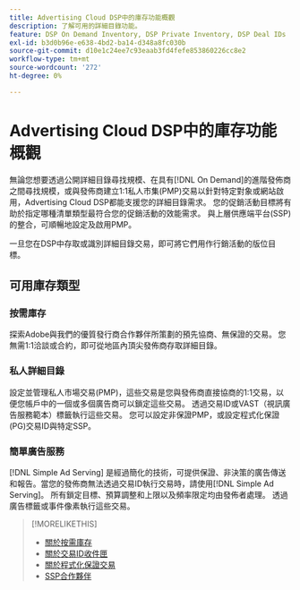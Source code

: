```yaml
---
title: Advertising Cloud DSP中的庫存功能概觀
description: 了解可用的詳細目錄功能。
feature: DSP On Demand Inventory, DSP Private Inventory, DSP Deal IDs
exl-id: b3d0b96e-e638-4bd2-ba14-d348a8fc030b
source-git-commit: d10e1c24ee7c93eaab3fd4fefe853860226cc8e2
workflow-type: tm+mt
source-wordcount: '272'
ht-degree: 0%

---
```


# Advertising Cloud DSP中的庫存功能概觀

無論您想要透過公開詳細目錄尋找規模、在具有[!DNL On Demand]的進階發佈商之間尋找規模，或與發佈商建立1:1私人市集(PMP)交易以針對特定對象或網站啟用，Advertising Cloud DSP都能支援您的詳細目錄需求。 您的促銷活動目標將有助於指定哪種清單類型最符合您的促銷活動的效能需求。 與上層供應端平台(SSP)的整合，可順暢地設定及啟用PMP。

一旦您在DSP中存取或識別詳細目錄交易，即可將它們用作行銷活動的版位目標。

## 可用庫存類型

### 按需庫存

探索Adobe與我們的優質發行商合作夥伴所策劃的預先協商、無保證的交易。 您無需1:1洽談或合約，即可從地區內頂尖發佈商存取詳細目錄。

### 私人詳細目錄

設定並管理私人市場交易(PMP)，這些交易是您與發佈商直接協商的1:1交易，以便您帳戶中的一個或多個廣告商可以鎖定這些交易。 透過交易ID或VAST（視訊廣告服務範本）標籤執行這些交易。 您可以設定非保證PMP，或設定程式化保證(PG)交易ID與特定SSP。

### 簡單廣告服務

[!DNL Simple Ad Serving] 是經過簡化的技術，可提供保證、非決策的廣告傳送和報告。當您的發佈商無法透過交易ID執行交易時，請使用[!DNL Simple Ad Serving]。 所有鎖定目標、預算調整和上限以及頻率限定均由發佈者處理。 透過廣告標籤或事件像素執行這些交易。

>[!MORELIKETHIS]
>
>* [關於按需庫存](on-demand-inventory-about.md)
>* [關於交易ID收件匣](deal-id-inbox-about.md)
>* [關於程式化保證交易](programmatic-guaranteed-about.md)
>* [SSP合作夥伴](ssp-partners.md)

<!-- >* [About Private Inventory](private-inventory-about.md) -->
